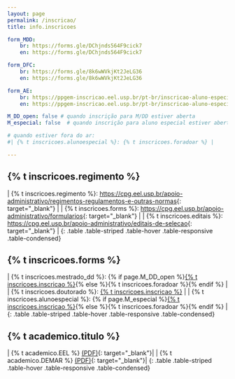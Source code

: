 ```yaml
---
layout: page
permalink: /inscricao/
title: info.inscricoes

form_MDD:
    br: https://forms.gle/DChjnds564F9cick7
    en: https://forms.gle/DChjnds564F9cick7

form_DFC:
    br: https://forms.gle/8k6wWVkjKt2JeLG36
    en: https://forms.gle/8k6wWVkjKt2JeLG36

form_AE:
    br: https://ppgem-inscricao.eel.usp.br/pt-br/inscricao-aluno-especial
    en: https://ppgem-inscricao.eel.usp.br/pt-br/inscricao-aluno-especial

M_DD_open: false # quando inscrição para M/DD estiver aberta
M_especial: false  # quando inscrição para aluno especial estiver aberta

# quando estiver fora do ar:
#| {% t inscricoes.alunoespecial %}: {% t inscricoes.foradoar %} |

---
```


## {% t inscricoes.regimento %}

| {% t inscricoes.regimento %}: <https://cpg.eel.usp.br/apoio-administrativo/regimentos-regulamentos-e-outras-normas>{: target="_blank"} |
| {% t inscricoes.forms %}: <https://cpg.eel.usp.br/apoio-administrativo/formularios>{: target="_blank"} |
| {% t inscricoes.editais %}: <https://cpg.eel.usp.br/apoio-administrativo/editais-de-selecao>{: target="_blank"} |
{: .table .table-striped .table-hover .table-responsive .table-condensed}

## {% t inscricoes.forms %}

| {% t inscricoes.mestrado_dd %}: {% if page.M_DD_open %}<a href="{% if site.lang == 'en' %}{{page.form_MDD.en}}{%else%}{{page.form_MDD.br}}{%endif%}" target="_blank">{% t inscricoes.inscricao %}</a>{% else %}{% t inscricoes.foradoar %}{% endif %} |
| {% t inscricoes.doutorado %}: <a href="{% if site.lang == 'en' %}{{page.form_DFC.en}}{%else%}{{page.form_DFC.br}}{%endif%}" target="_blank">{% t inscricoes.inscricao %}</a> |
| {% t inscricoes.alunoespecial %}: {% if page.M_especial %}<a href="{% if site.lang == 'en' %}{{page.form_AE.en}}{%else%}{{page.form_AE.br}}{%endif%}" target="_blank">{% t inscricoes.inscricao %}</a>{% else %}{% t inscricoes.foradoar %}{% endif %} |
{: .table .table-striped .table-hover .table-responsive .table-condensed}

## {% t academico.titulo %}

| {% t academico.EEL %} [(PDF)]({{site.baseurl}}/../../assets/proj_acad/PA-EEL.pdf){: target="_blank"}|
| {% t academico.DEMAR %} [(PDF)]({{site.baseurl}}/../../assets/proj_acad/PA-Demar.pdf){: target="_blank"}|
{: .table .table-striped .table-hover .table-responsive .table-condensed}


